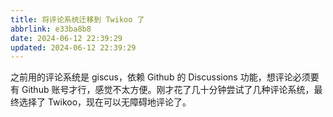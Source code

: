 ```yaml
---
title: 将评论系统迁移到 Twikoo 了
abbrlink: e33ba8b8
date: 2024-06-12 22:39:29
updated: 2024-06-12 22:39:29
---
```


之前用的评论系统是 giscus，依赖 Github 的 Discussions 功能，想评论必须要有 Github 账号才行，感觉不太方便。刚才花了几十分钟尝试了几种评论系统，最终选择了 Twikoo，现在可以无障碍地评论了。
